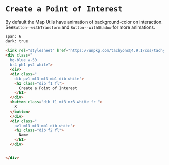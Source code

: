 # `Create a Point of Interest`

By default the Map Utils have animation of background-color on interaction.
See`Button--withTransform` and `Button--withShadow` for more animations.

```html
span: 6
dark: true
---
<link rel="stylesheet" href="https://unpkg.com/tachyons@4.9.1/css/tachyons.min.css"/>
<div class="
  bg-blue w-50
  br4 ph1 pv2 white">
  <div>
  <div class="
    dib pv1 ml3 mt3 mb1 dib white">
    <h1 class="dib f1 fl">
      Create a Point of Interest
    </h1>
  </div>
  <button class="dib f1 mt3 mr3 white fr ">
    X
  </button>
  </div>
  <div class="
    pv1 ml3 mt3 mb1 dib white">
    <h1 class="dib f2 fl">
      Name
    </h1>
  </div>


</div>
```
